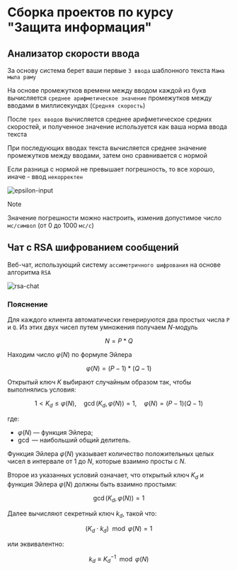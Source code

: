 # Сборка проектов по курсу "Защита информация"
## Анализатор скорости ввода
За основу система берет ваши первые `3 ввода` шаблонного текста `Мама мыла раму`

На основе промежутков времени между вводом каждой из букв вычисляется `среднее арифметическое значение` промежутков между вводами в миллисекундах (`Средняя скорость`)

После `трех вводов` вычисляется среднее арифметическое средних скоростей, и полученное значение используется как ваша норма ввода текста

При последующих вводах текста вычисляется среднее значение промежутков между вводами, затем оно сравнивается с нормой

Если разница с нормой не превышает погрешность, то все хорошо, иначе - ввод `некорректен`

![epsilon-input](https://github.com/user-attachments/assets/d08d164e-54ba-434e-8320-ff5eb501413e)

> [!NOTE]
> Значение погрешности можно настроить, изменив допустимое число `мс/символ` (от 0 до 1000 `мс/c`)

## Чат с RSA шифрованием сообщений
Веб-чат, использующий систему `ассиметричного шифрования` на основе алгоритма `RSA`

![rsa-chat](https://github.com/user-attachments/assets/a63d7f5c-9ff0-4c34-a13c-a3356b8bda10)

### Пояснение
Для каждого клиента автоматически генерируются два простых числа `P` и `Q`. Из этих двух чисел путем умножения получаем $`N`$-модуль
```math
N = P * Q
```
Находим число $`\varphi(N)`$ по формуле Эйлера
```math
\varphi(N) = (P - 1) * (Q - 1)
```

Открытый ключ $K$ выбирают случайным образом так, чтобы выполнялись условия:

```math
1 < K_d \leq \varphi(N), \quad \gcd(K_d, \varphi(N)) = 1, \quad \varphi(N) = (P-1)(Q-1)
```

где:
- $\varphi(N)$ — функция Эйлера;
- $\gcd$ — наибольший общий делитель.

Функция Эйлера $\varphi(N)$ указывает количество положительных целых чисел в интервале от $1$ до $N$, которые взаимно просты с $N$.

Второе из указанных условий означает, что открытый ключ $K_d$ и функция Эйлера $\varphi(N)$ должны быть взаимно простыми:

```math
\gcd(K_d, \varphi(N)) = 1
```

Далее вычисляют секретный ключ $k_d$, такой что:

```math
(K_d \cdot k_d) \mod \varphi(N) = 1
```

или эквивалентно:

```math
k_d \equiv K_d^{-1} \mod \varphi(N)
```
